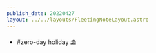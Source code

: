 ```yaml
---
publish_date: 20220427    
layout: ../../layouts/FleetingNoteLayout.astro
---
```

- #zero-day holiday ⛱